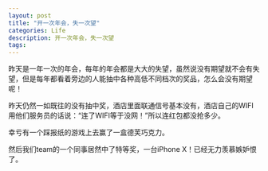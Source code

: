 ```yaml
---
layout: post
title: "开一次年会，失一次望"
categories: Life
description: 开一次年会，失一次望
tags: 
---
```


昨天是一年一次的年会，每年的年会都是大大的失望，虽然说没有期望就不会有失望，但是每年都看着旁边的人能抽中各种高低不同档次的奖品，怎么会没有期望呢！

昨天仍然一如既往的没有抽中奖，酒店里面联通信号基本没有，酒店自己的WIFI用他们服务员的话说：“连了WIFI等于没网！”所以连红包都没抢多少。

幸亏有一个踩报纸的游戏上去赢了一盒德芙巧克力。

然后我们team的一个同事居然中了特等奖，一台iPhone X！已经无力羡慕嫉妒恨了。